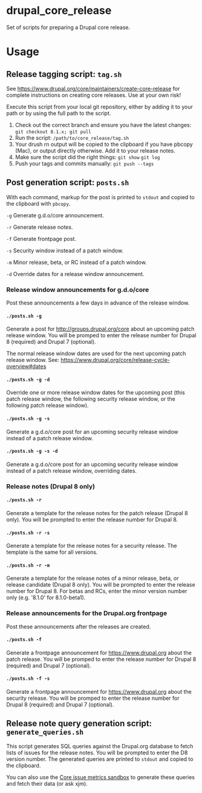 # drupal_core_release
Set of scripts for preparing a Drupal core release.

Usage
=====

Release tagging script: `tag.sh`
----------------------------------

See https://www.drupal.org/core/maintainers/create-core-release for complete
instructions on creating core releases. Use at your own risk!

Execute this script from your local git repository, either by adding it to your
path or by using the full path to the script.

1. Check out the correct branch and ensure you have the latest changes:
   `git checkout 8.1.x; git pull`
2. Run the script:
   `/path/to/core_release/tag.sh`
3. Your drush rn output will be copied to the clipboard if you have pbcopy
   (Mac), or output directly otherwise. Add it to your release notes.
4. Make sure the script did the right things:
   `git show`
   `git log`
5. Push your tags and commits manually:
   `git push --tags`

Post generation script: `posts.sh`
----------------------------------

With each command, markup for the post is printed to `stdout` and copied to the clipboard with `pbcopy`.

`-g` Generate g.d.o/core announcement.

`-r` Generate release notes.

`-f` Generate frontpage post.

`-s` Security window instead of a patch window.

`-m` Minor release, beta, or RC instead of a patch window.

`-d` Override dates for a release window announcement.

### Release window announcements for g.d.o/core

Post these announcements a few days in advance of the release window.

#### `./posts.sh -g`

Generate a post for http://groups.drupal.org/core about an upcoming patch release window. You will be promped to enter the release number for Drupal 8 (required) and Drupal 7 (optional).

The normal release window dates are used for the next upcoming patch release window. See: https://www.drupal.org/core/release-cycle-overview#dates

#### `./posts.sh -g -d`

Override one or more release window dates for the upcoming post (this patch release window, the following security release window, or the following patch release window).

#### `./posts.sh -g -s`

Generate a g.d.o/core post for an upcoming security release window instead of a patch release window.

#### `./posts.sh -g -s -d`

Generate a g.d.o/core post for an upcoming security release window instead of a patch release window, overriding dates.

### Release notes (Drupal 8 only)

#### `./posts.sh -r`

Generate a template for the release notes for the patch release (Drupal 8 only). You will be prompted to enter the release number for Drupal 8.

#### `./posts.sh -r -s`

Generate a template for the release notes for a security release. The template is the same for all versions.

#### `./posts.sh -r -m`

Generate a template for the release notes of a minor release, beta, or release candidate (Drupal 8 only). You will be prompted to enter the release number for Drupal 8. For betas and RCs, enter the minor version number only (e.g. '8.1.0' for 8.1.0-beta1).

### Release announcements for the Drupal.org frontpage

Post these announcements after the releases are created.

#### `./posts.sh -f`

Generate a frontpage announcement for https://www.drupal.org about the patch release. You will be promped to enter the release number for Drupal 8 (required) and Drupal 7 (optional).

#### `./posts.sh -f -s`

Generate a frontpage announcement for https://www.drupal.org about the security release. You will be promped to enter the release number for Drupal 8 (required) and Drupal 7 (optional).

Release note query generation script: `generate_queries.sh`
------------------------------------------------

This script generates SQL queries against the Drupal.org database to fetch lists of issues for the release notes. You will be prompted to enter the D8 version number. The generated queries are printed to `stdout` and copied to the clipboard.

You can also use the [Core issue metrics sandbox](https://www.drupal.org/sandbox/xjm/core_metrics) to generate these queries and fetch their data (or ask xjm).

